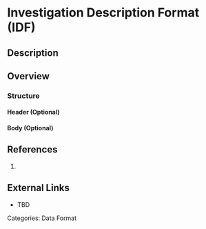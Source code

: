 # Investigation Description Format (IDF) #
## Description ##
## Overview ##
### Structure ###
#### Header (Optional) ####
#### Body (Optional) ####
## References ##
1.

## External Links ##
* TBD

Categories: Data Format
